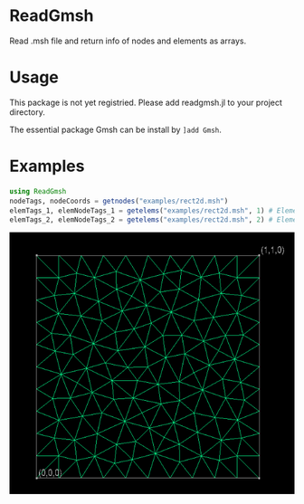 # ReadGmsh
Read .msh file and return info of nodes and elements as arrays.

# Usage

This package is not yet registried. Please add readgmsh.jl to your project directory. 

The essential package Gmsh can be install by `]add Gmsh`.

# Examples

```julia
using ReadGmsh
nodeTags, nodeCoords = getnodes("examples/rect2d.msh")
elemTags_1, elemNodeTags_1 = getelems("examples/rect2d.msh", 1) # Element Type = 1
elemTags_2, elemNodeTags_2 = getelems("examples/rect2d.msh", 2) # Element Type = 2
```
![image](https://github.com/HetaoZ/ReadGmsh/blob/main/examples/rect2d.png)
